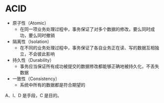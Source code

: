 # ACID

- 原子性（Atomic）
  - 在同一项业务处理过程中，事务保证了对多个数据的修改，要么同时成功，要么同时撤销
- 隔离性（Isolation）
  - 在不同的业务处理过程中，事务保证了各自业务正在读、写的数据互相独立，不会彼此影响
- 持久性（Durability）
  - 事务应当保证所有成功被提交的数据修改都能够正确地被持久化，不丢失数据
- 一致性（Consistency）
  - 系统中所有的数据都是符合期望的

A、I、D 是手段，C 是目的。